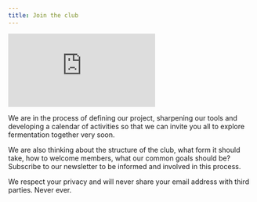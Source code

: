 ```yaml
---
title: Join the club
---
```


<div class='embed-container'><iframe src='https://player.vimeo.com/video/547673474' frameborder='0' webkitAllowFullScreen mozallowfullscreen allowFullScreen></iframe></div>

We are in the process of defining our project, sharpening our tools and developing a calendar of activities so that we can invite you all to explore fermentation together very soon.

We are also thinking about the structure of the club, what form it should take, how to welcome members, what our common goals should be? Subscribe to our newsletter to be informed and involved in this process.

<script>
  (function (s, e, n, d, er) {
    s['Sender'] = er;
    s[er] = s[er] || function () {
      (s[er].q = s[er].q || []).push(arguments)
    }, s[er].l = 1 * new Date();
    var a = e.createElement(n),
        m = e.getElementsByTagName(n)[0];
    a.async = 1;
    a.src = d;
    m.parentNode.insertBefore(a, m)
  })(window, document, 'script', 'https://cdn.sender.net/accounts_resources/universal.js', 'sender');
  sender('a947da335f7959')
</script>

<div class="sender-form-field" data-sender-form-id="kmf543xgaqn7qbtckzw"></div>

We respect your privacy and will never share your email address with third parties. Never ever.

